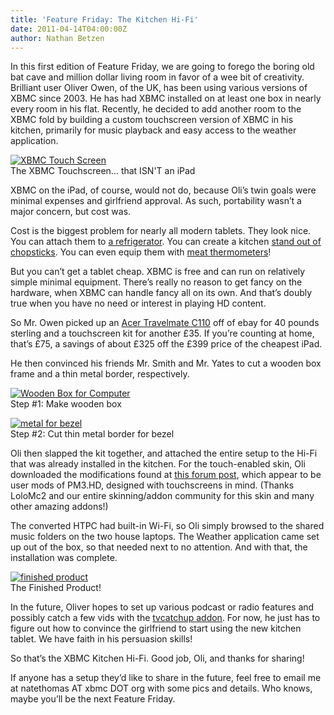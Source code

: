 ```yaml
---
title: 'Feature Friday: The Kitchen Hi-Fi'
date: 2011-04-14T04:00:00Z
author: Nathan Betzen
---
```

In this first edition of Feature Friday, we are going to forego the boring old bat cave and million dollar living room in favor of a wee bit of creativity. Brilliant user Oliver Owen, of the UK, has been using various versions of XBMC since 2003. He has had XBMC installed on at least one box in nearly every room in his flat. Recently, he decided to add another room to the XBMC fold by building a custom touchscreen version of XBMC in his kitchen, primarily for music playback and easy access to the weather application.

 [![XBMC Touch Screen](/sites/default/files/uploads/1-300x225.jpg "XBMC Touch Screen")](/sites/default/files/uploads/1.jpg)  
 The XBMC Touchscreen… that ISN'T an iPad

  XBMC on the iPad, of course, would not do, because Oli’s twin goals were minimal expenses and girlfriend approval. As such, portability wasn’t a major concern, but cost was.

 Cost is the biggest problem for nearly all modern tablets. They look nice. You can attach them to [a refrigerator](https://gizmodo.com/ "iPad Frig Magnet"). You can create a kitchen [stand out of chopsticks](https://lifehacker.com/ "iPad Chopsticks"). You can even equip them with [meat thermometers](https://www.engadget.com/2010-12-14-igrill-meat-thermometer-for-iphone-is-the-expensive-unholy-marr.html "iGrill Meat Thermometer")!

 But you can’t get a tablet cheap. XBMC is free and can run on relatively simple minimal equipment. There’s really no reason to get fancy on the hardware, when XBMC can handle fancy all on its own. And that’s doubly true when you have no need or interest in playing HD content.

 So Mr. Owen picked up an [Acer Travelmate C110](https://www.amazon.com/gp/product/B0001STIUO/ref=as_li_ss_tl?ie=UTF8&amp;amp;tag=thfefi02-20&amp;amp;linkCode=as2&amp;amp;camp=1789&amp;amp;creative=390957&amp;amp;creativeASIN=B0001STIUO "No longer available on Amazon") off of ebay for 40 pounds sterling and a touchscreen kit for another £35. If you’re counting at home, that’s £75, a savings of about £325 off the £399 price of the cheapest iPad.

 He then convinced his friends Mr. Smith and Mr. Yates to cut a wooden box frame and a thin metal border, respectively.

 [![Wooden Box for Computer](/sites/default/files/uploads/4-300x225.jpg "Wooden Box for Computer")](/sites/default/files/uploads/4.jpg)  
 Step #1: Make wooden box

  [![metal for bezel](/sites/default/files/uploads/5-300x225.jpg "metal for bezel")](/sites/default/files/uploads/5.jpg)  
 Step #2: Cut thin metal border for bezel

  Oli then slapped the kit together, and attached the entire setup to the Hi-Fi that was already installed in the kitchen. For the touch-enabled skin, Oli downloaded the modifications found at [this forum post](https://forum.kodi.tv/showthread.php?tid=48818 "Touch-enabled PM3"), which appear to be user mods of PM3.HD, designed with touchscreens in mind. (Thanks LoloMc2 and our entire skinning/addon community for this skin and many other amazing addons!)

 The converted HTPC had built-in Wi-Fi, so Oli simply browsed to the shared music folders on the two house laptops. The Weather application came set up out of the box, so that needed next to no attention. And with that, the installation was complete.

 [![finished product](/sites/default/files/uploads/2-300x225.jpg "Finished product")](/sites/default/files/uploads/2.jpg)  
 The Finished Product!

  In the future, Oliver hopes to set up various podcast or radio features and possibly catch a few vids with the [tvcatchup addon](http://plugins.tvcatchup.com/~xbmc/ "TVCatchup"). For now, he just has to figure out how to convince the girlfriend to start using the new kitchen tablet. We have faith in his persuasion skills!

 So that’s the XBMC Kitchen Hi-Fi. Good job, Oli, and thanks for sharing!

 If anyone has a setup they’d like to share in the future, feel free to email me at natethomas AT xbmc DOT org with some pics and details. Who knows, maybe you’ll be the next Feature Friday.

 